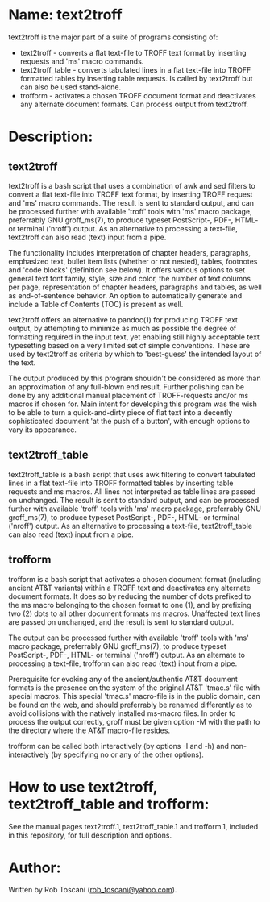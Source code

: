 # Name: text2troff

text2troff is the major part of a suite of programs consisting of:
- text2troff - converts a flat text-file to TROFF text format by inserting requests and 'ms' macro commands.
- text2troff_table - converts tabulated lines in a flat text-file into TROFF formatted tables by inserting table requests. Is called by text2troff but can also be used stand-alone.
- trofform - activates a chosen TROFF document format and deactivates any alternate document formats. Can process output from text2troff.

# Description:

## text2troff
text2troff is a bash script that uses a combination of awk and sed filters
to convert a flat text-file into TROFF text format, by inserting TROFF request and 'ms' macro commands.
The result is sent to standard output,
and can be processed further with available 'troff' tools with 'ms' macro package, preferrably GNU groff_ms(7),
to produce typeset PostScript-, PDF-, HTML- or terminal ('nroff') output.
As an alternative to processing a text-file, text2troff can also read (text) input from a pipe.

The functionality includes interpretation of
chapter headers,
paragraphs,
emphasized text,
bullet item lists (whether or not nested),
tables,
footnotes and
'code blocks' (definition see below).
It offers various options to set general text font family, style, size and color,
the number of text columns per page, representation of chapter headers, paragraphs and tables,
as well as end-of-sentence behavior.
An option to automatically generate and include a Table of Contents (TOC) is present as well.

text2troff offers an alternative to pandoc(1) for producing TROFF text output,
by attempting to minimize as much as possible the degree of formatting required in the input text,
yet enabling still highly acceptable text typesetting based on a very limited set of simple conventions.
These are used by text2troff as criteria by which to 'best-guess' the intended layout of the text.

The output produced by this program shouldn't be considered as more than an approximation of any full-blown end result.
Further polishing can be done by any additional manual placement of TROFF-requests and/or ms macros if chosen for. 
Main intent for developing this program was the wish to be able to turn a quick-and-dirty piece of flat
text into a decently sophisticated document 'at the push of a button',
with enough options to vary its appearance.

## text2troff_table
text2troff_table is a bash script that uses awk filtering to convert tabulated lines
in a flat text-file into TROFF formatted tables by inserting table requests and ms macros.
All lines not interpreted as table lines are passed on unchanged.
The result is sent to standard output,
and can be processed further with available 'troff' tools with 'ms' macro package, preferrably GNU groff_ms(7),
to produce typeset PostScript-, PDF-, HTML- or terminal ('nroff') output.
As an alternative to processing a text-file, text2troff_table can also read (text) input from a pipe. 

## trofform
trofform is a bash script that activates a chosen document format (including ancient AT&T variants) within a TROFF text
and deactivates any alternate document formats.
It does so by reducing the number of dots prefixed to the ms macro belonging to the chosen format to one (1),
and by prefixing two (2) dots to all other document formats ms macros.
Unaffected text lines are passed on unchanged, and the result is sent to standard output.

The output can be processed further with available 'troff' tools with 'ms' macro package, preferrably GNU groff_ms(7),
to produce typeset PostScript-, PDF-, HTML- or terminal ('nroff') output.
As an alternate to processing a text-file, trofform can also read (text) input from a pipe.

Prerequisite for evoking any of the ancient/authentic AT&T document formats is the presence on the system of the original AT&T 'tmac.s' file
with special macros.
This special 'tmac.s' macro-file is in the public domain,
can be found on the web,
and should preferrably be renamed differently as to avoid collisions with the natively installed ms-macro files.
In order to process the output correctly,
groff must be given option -M with the path to the directory where the AT&T macro-file resides.

trofform can be called both interactively (by options -I and -h) and non-interactively (by specifying no or any of the other options).

# How to use text2troff, text2troff_table and trofform:
See the manual pages text2troff.1, text2troff_table.1 and trofform.1, included in this repository, for full description and options.

# Author:
Written by Rob Toscani (rob_toscani@yahoo.com).

